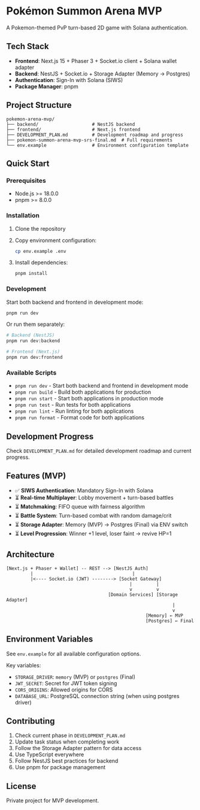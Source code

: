 # Pokémon Summon Arena MVP

A Pokemon-themed PvP turn-based 2D game with Solana authentication.

## Tech Stack

- **Frontend**: Next.js 15 + Phaser 3 + Socket.io client + Solana wallet adapter
- **Backend**: NestJS + Socket.io + Storage Adapter (Memory → Postgres)
- **Authentication**: Sign-In with Solana (SIWS) 
- **Package Manager**: pnpm

## Project Structure

```
pokemon-arena-mvp/
├── backend/                    # NestJS backend
├── frontend/                   # Next.js frontend
├── DEVELOPMENT_PLAN.md         # Development roadmap and progress
├── pokemon-summon-arena-mvp-srs-final.md  # Full requirements
└── env.example                 # Environment configuration template
```

## Quick Start

### Prerequisites

- Node.js >= 18.0.0
- pnpm >= 8.0.0

### Installation

1. Clone the repository
2. Copy environment configuration:
   ```bash
   cp env.example .env
   ```

3. Install dependencies:
   ```bash
   pnpm install
   ```

### Development

Start both backend and frontend in development mode:
```bash
pnpm run dev
```

Or run them separately:
```bash
# Backend (NestJS)
pnpm run dev:backend

# Frontend (Next.js)
pnpm run dev:frontend
```

### Available Scripts

- `pnpm run dev` - Start both backend and frontend in development mode
- `pnpm run build` - Build both applications for production
- `pnpm run start` - Start both applications in production mode
- `pnpm run test` - Run tests for both applications
- `pnpm run lint` - Run linting for both applications
- `pnpm run format` - Format code for both applications

## Development Progress

Check `DEVELOPMENT_PLAN.md` for detailed development roadmap and current progress.

## Features (MVP)

- ✅ **SIWS Authentication**: Mandatory Sign-In with Solana
- ⏳ **Real-time Multiplayer**: Lobby movement + turn-based battles
- ⏳ **Matchmaking**: FIFO queue with fairness algorithm
- ⏳ **Battle System**: Turn-based combat with random damage/crit
- ⏳ **Storage Adapter**: Memory (MVP) → Postgres (Final) via ENV switch
- ⏳ **Level Progression**: Winner +1 level, loser faint → revive HP=1

## Architecture

```
[Next.js + Phaser + Wallet] -- REST --> [NestJS Auth]
         |                                     |
         |<---- Socket.io (JWT) --------> [Socket Gateway]
                                              |         |
                                              v         v
                                      [Domain Services] [Storage Adapter]
                                                              |
                                                              v
                                                    [Memory] ← MVP
                                                    [Postgres] ← Final
```

## Environment Variables

See `env.example` for all available configuration options.

Key variables:
- `STORAGE_DRIVER`: `memory` (MVP) or `postgres` (Final)
- `JWT_SECRET`: Secret for JWT token signing
- `CORS_ORIGINS`: Allowed origins for CORS
- `DATABASE_URL`: PostgreSQL connection string (when using postgres driver)

## Contributing

1. Check current phase in `DEVELOPMENT_PLAN.md`
2. Update task status when completing work
3. Follow the Storage Adapter pattern for data access
4. Use TypeScript everywhere
5. Follow NestJS best practices for backend
6. Use pnpm for package management

## License

Private project for MVP development.
